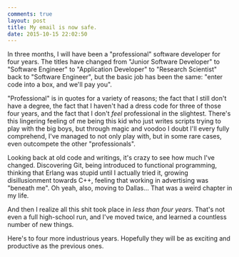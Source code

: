 ```yaml
---
comments: true
layout: post
title: My email is now safe. 
date: 2015-10-15 22:02:50
---
```


In three months, I will have been a "professional" software developer for four years.  The titles have changed from "Junior Software Developer" to "Software Engineer" to "Application Developer" to "Research Scientist" back to "Software Engineer", but the basic job has been the same: "enter code into a box, and we'll pay you". 

"Professional" is in quotes for a variety of reasons; the fact that I still don't have a degree, the fact that I haven't had a dress code for three of those four years, and the fact that I don't *feel* professional in the slightest.  There's this lingering feeling of me being this kid who just writes scripts trying to play with the big boys, but through magic and voodoo I doubt I'll every fully comprehend, I've managed to not only play with, but in some rare cases, even outcompete the other "professionals". 

Looking back at old code and writings, it's crazy to see how much I've changed.  Discovering Git, being introduced to functional programming, thinking that Erlang was stupid until I actually tried it, growing disillusionment towards C++, feeling that working in advertising was "beneath me".  Oh yeah, also, moving to Dallas... That was a weird chapter in my life.  

And then I realize all this shit took place in *less than four years*.  That's not even a full high-school run, and I've moved twice, and learned a countless number of new things.  

Here's to four more industrious years.  Hopefully they will be as exciting and productive as the previous ones.  
